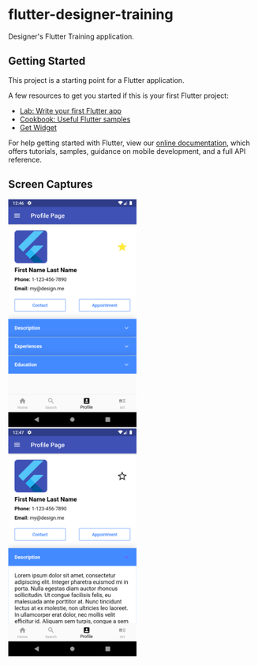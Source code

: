 # flutter-designer-training

Designer's Flutter Training application.

## Getting Started

This project is a starting point for a Flutter application.

A few resources to get you started if this is your first Flutter project:

- [Lab: Write your first Flutter app](https://flutter.dev/docs/get-started/codelab)
- [Cookbook: Useful Flutter samples](https://flutter.dev/docs/cookbook)
- [Get Widget](https://docs.getwidget.dev)

For help getting started with Flutter, view our
[online documentation](https://flutter.dev/docs), which offers tutorials,
samples, guidance on mobile development, and a full API reference.

## Screen Captures

<img src="https://github.com/nori-flutter/flutter-designer-training/blob/master/screencaps/designer_training_profile_light_1.png?raw=true" width="260" />
<img src="https://github.com/nori-flutter/flutter-designer-training/blob/master/screencaps/designer_training_profile_light_expand_description_1.png?raw=true" width="260" />

<!--
![Profile Screenshot 1](https://github.com/nori-flutter/flutter-designer-training/blob/master/screencaps/designer_training_profile_light_1.png?raw=true)
![Profile Screenshot 2](https://github.com/nori-flutter/flutter-designer-training/blob/master/screencaps/designer_training_profile_light_expand_description_1.png?raw=true)
-->